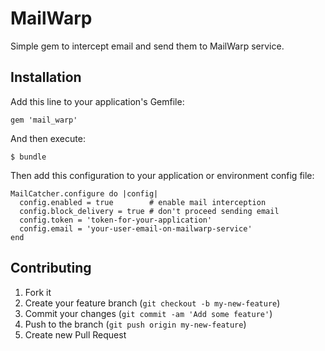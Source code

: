 # MailWarp

Simple gem to intercept email and send them to MailWarp service.

## Installation

Add this line to your application's Gemfile:

    gem 'mail_warp'

And then execute:

    $ bundle

Then add this configuration to your application or environment config file:

    MailCatcher.configure do |config|
      config.enabled = true        # enable mail interception
      config.block_delivery = true # don't proceed sending email
      config.token = 'token-for-your-application'
      config.email = 'your-user-email-on-mailwarp-service'
    end

## Contributing

1. Fork it
2. Create your feature branch (`git checkout -b my-new-feature`)
3. Commit your changes (`git commit -am 'Add some feature'`)
4. Push to the branch (`git push origin my-new-feature`)
5. Create new Pull Request
